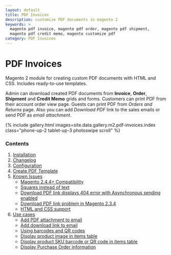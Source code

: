 ```yaml
---
layout: default
title: PDF Invoices
description: customize PDF documents in magento 2
keywords: >
  magento pdf invoice, magento pdf order, magento pdf shipment,
  magento pdf credit memo, magento customize pdf
category: PDF Invoices
---
```


# PDF Invoices

Magento 2 module for creating custom PDF documents with HTML and CSS. Includes
ready-to-use templates.

Admin can download created PDF documents from **Invoice**, **Order**, **Shipment**
and **Credit Memo** grids and forms. Customers can print PDF from their account
order view page. Guests can print PDF from *Orders and Returns* page.
Also you can add *Download PDF* link to the sales emails or send PDF as *email attachment*.

{% include gallery.html images=site.data.gallery.m2.pdf-invoices.index class="phone-up-2 tablet-up-3 photoswipe scroll" %}

### Contents

1. [Installation](installation/)
2. [Changelog](changelog/)
3. [Configuration](configuration/)
4. [Create PDF Template](create-pdf-template/)
5. [Known Issues](known-issues/)
   - [Magento 2.4.4+ Compatibility](known-issues/#magento-244-compatibility)
   - [Squares instead of text](known-issues/#squares-instead-of-text)
   - [Download PDF link displays 404 error with Asynchronous sending enabled](known-issues/#download-pdf-link-displays-404-error-with-asynchronous-sending-enabled)
   - [Download PDF link problem in Magento 2.3.4](known-issues/#download-pdf-link-problem-in-magento-234)
   - [HTML and CSS support](known-issues/#html-and-css-support)
6. [Use cases](use-cases/)
   - [Add PDF attachment to email](use-cases/#add-pdf-attachment-to-email)
   - [Add download link to email](use-cases/#add-download-link-to-email)
   - [Using barcodes and QR codes](use-cases/#using-barcodes-and-qr-codes)
   - [Display product image in items table](use-cases/#display-product-image-in-items-table)
   - [Display product SKU barcode or QR code in items table](use-cases/#display-product-sku-barcode-or-qr-code-in-items-table)
   - [Display Purchase Order information](use-cases/#display-purchase-order-information)
